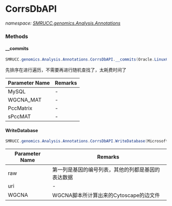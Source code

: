 ﻿# CorrsDbAPI
_namespace: [SMRUCC.genomics.Analysis.Annotations](./index.md)_





### Methods

#### __commits
```csharp
SMRUCC.genomics.Analysis.Annotations.CorrsDbAPI.__commits(Oracle.LinuxCompatibility.MySQL.MySQL,SMRUCC.genomics.Analysis.RNA_Seq.WGCNA.WGCNAWeight,SMRUCC.genomics.Analysis.RNA_Seq.PccMatrix,SMRUCC.genomics.Analysis.RNA_Seq.PccMatrix)
```
先排序在进行遍历，不需要再进行随机查找了，太耗费时间了

|Parameter Name|Remarks|
|--------------|-------|
|MySQL|-|
|WGCNA_MAT|-|
|PccMatrix|-|
|sPccMAT|-|


#### WriteDatabase
```csharp
SMRUCC.genomics.Analysis.Annotations.CorrsDbAPI.WriteDatabase(Microsoft.VisualBasic.Data.csv.DocumentStream.File,System.String,Oracle.LinuxCompatibility.MySQL.ConnectionUri)
```


|Parameter Name|Remarks|
|--------------|-------|
|raw|第一列是基因的编号列表，其他的列都是基因的表达数据|
|uri|-|
|WGCNA|WGCNA脚本所计算出来的Cytoscape的边文件|



